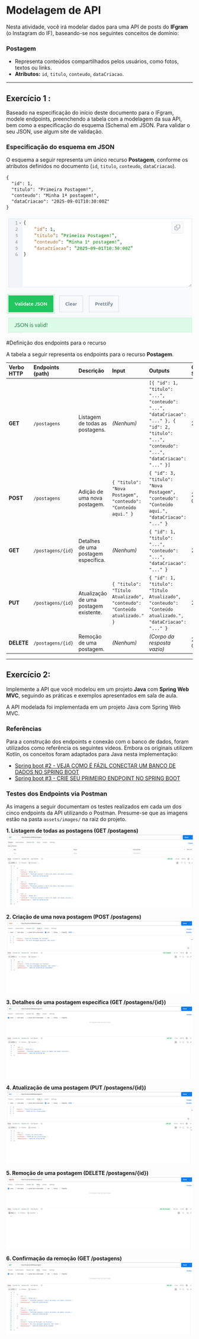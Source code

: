 # Modelagem de API

Nesta atividade, você irá modelar dados para uma API de posts do **IFgram** (o Instagram do IF), baseando-se nos seguintes conceitos de domínio:

### Postagem

* Representa conteúdos compartilhados pelos usuários, como fotos, textos ou links.
* **Atributos:** `id`, `titulo`, `conteudo`, `dataCriacao`.

---



## Exercício 1 : 


Baseado na especificação do início deste documento para o IFgram, modele endpoints, preenchendo a tabela com a modelagem da sua API, bem como a especificação do esquema (Schema) em JSON. Para validar o seu JSON, use algum site de validação.


### Especificação do esquema em JSON

O esquema a seguir representa um único recurso **Postagem**, conforme os atributos definidos no documento (`id`, `titulo`, `conteudo`, `dataCriacao`).

```
{
  "id": 1,
  "titulo": "Primeira Postagem!",
  "conteudo": "Minha 1ª postagem!",
  "dataCriacao": "2025-09-01T10:30:00Z"
}

```

![Validação JSON](assets/images/validadorJSON.png "Captura de tela do validador JSON")

#Definição dos endpoints para o recurso

A tabela a seguir representa os endpoints para o recurso **Postagem**.

| **Verbo HTTP** | **Endpoints (path)** | **Descrição** | **Input** | **Outputs** | **Cód. Sucesso** | **Cód. Falha** |
| :--- | :--- | :--- | :--- | :--- | :--- | :--- |
| **GET** | `/postagens` | Listagem de todas as postagens. | *(Nenhum)* | `[{ "id": 1, "titulo": "...", "conteudo": "...", "dataCriacao": "..." }, { "id": 2, "titulo": "...", "conteudo": "...", "dataCriacao": "..." }]` | 200 OK | 500 Internal Server Error |
| **POST** | `/postagens` | Adição de uma nova postagem. | `{ "titulo": "Nova Postagem", "conteudo": "Conteúdo aqui." }` | `{ "id": 3, "titulo": "Nova Postagem", "conteudo": "Conteúdo aqui.", "dataCriacao": "..." }` | 201 Created | 400 Bad Request |
| **GET** | `/postagens/{id}` | Detalhes de uma postagem específica. | *(Nenhum)* | `{ "id": 1, "titulo": "...", "conteudo": "...", "dataCriacao": "..." }` | 200 OK | 404 Not Found |
| **PUT** | `/postagens/{id}` | Atualização de uma postagem existente. | `{ "titulo": "Título Atualizado", "conteudo": "Conteúdo atualizado." }` | `{ "id": 1, "titulo": "Título Atualizado", "conteudo": "Conteúdo atualizado.", "dataCriacao": "..." }` | 200 OK | 400 Bad Request / 404 Not Found |
| **DELETE** | `/postagens/{id}` | Remoção de uma postagem. | *(Nenhum)* | *(Corpo da resposta vazio)* | 204 No Content | 404 Not Found |

---

## Exercício 2: 

Implemente a API que você modelou em um projeto **Java** com **Spring Web MVC**, seguindo as práticas e exemplos apresentados em sala de aula.

A API modelada foi implementada em um projeto Java com Spring Web MVC.

### Referências

Para a construção dos endpoints e conexão com o banco de dados, foram utilizados como referência os seguintes vídeos. Embora os originais utilizem Kotlin, os conceitos foram adaptados para Java nesta implementação:

-   [Spring boot #2 - VEJA COMO É FÁZIL CONECTAR UM BANCO DE DADOS NO SPRING BOOT](https://www.youtube.com/watch?v=DLMsJrVy07o)
-   [Spring boot #3 - CRIE SEU PRIMEIRO ENDPOINT NO SPRING BOOT](https://www.youtube.com/watch?v=9suzNsWAeps&t=555s)

### Testes dos Endpoints via Postman

As imagens a seguir documentam os testes realizados em cada um dos cinco endpoints da API utilizando o Postman. Presume-se que as imagens estão na pasta `assets/images/` na raiz do projeto.

**1. Listagem de todas as postagens (GET /postagens)**
![GET All](assets/images/01.png)

**2. Criação de uma nova postagem (POST /postagens)**
![POST](assets/images/02.png)

**3. Detalhes de uma postagem específica (GET /postagens/{id})**
![GET by ID](assets/images/03.png)

**4. Atualização de uma postagem (PUT /postagens/{id})**
![PUT](assets/images/04.png)

**5. Remoção de uma postagem (DELETE /postagens/{id})**
![DELETE](assets/images/05.png)

**6. Confirmação da remoção (GET /postagens)**
![GET All After DELETE](assets/images/06.png)





